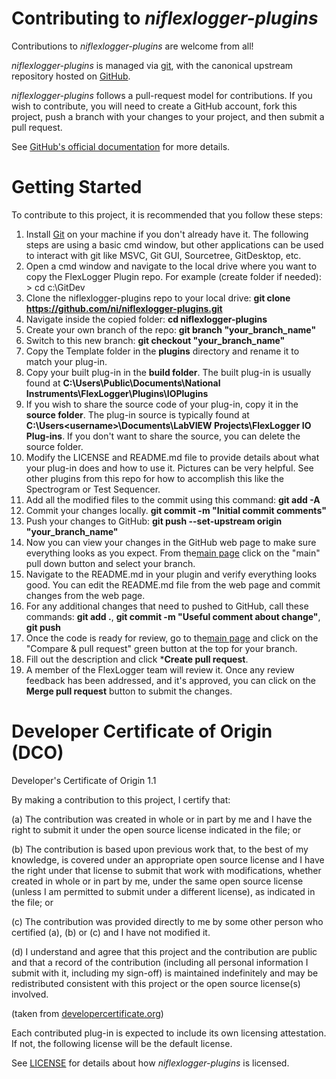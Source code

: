 # Contributing to *niflexlogger-plugins* 

Contributions to *niflexlogger-plugins* are welcome from all!

*niflexlogger-plugins* is managed via [git](https://git-scm.com), with the canonical upstream
repository hosted on [GitHub](https://github.com/ni/niflexlogger-plugins).

*niflexlogger-plugins* follows a pull-request model for contributions.  If you wish to
contribute, you will need to create a GitHub account, fork this project, push a
branch with your changes to your project, and then submit a pull request.

See [GitHub's official documentation](https://help.github.com/articles/using-pull-requests/) for more details.

# Getting Started

To contribute to this project, it is recommended that you follow these steps:

1. Install [Git](https://git-scm.com/downloads) on your machine if you don't already have it. The following steps are using a basic cmd window, but other applications can be used to interact with git like MSVC, Git GUI, Sourcetree, GitDesktop, etc.
1. Open a cmd window and navigate to the local drive where you want to copy the FlexLogger Plugin repo. For example (create folder if needed): > cd c:\GitDev
1. Clone the niflexlogger-plugins repo to your local drive: **git clone https://github.com/ni/niflexlogger-plugins.git**
1. Navigate inside the copied folder: **cd niflexlogger-plugins**
1. Create your own branch of the repo: **git branch "your_branch_name"**
1. Switch to this new branch: **git checkout "your_branch_name"**
1. Copy the Template folder in the **plugins** directory and rename it to match your plug-in.
1. Copy your built plug-in in the **build folder**. The built plug-in is usually found at **C:\Users\Public\Documents\National Instruments\FlexLogger\Plugins\IOPlugins**
1. If you wish to share the source code of your plug-in, copy it in the **source folder**. The plug-in source is typically found at **C:\Users\<username>\Documents\LabVIEW Projects\FlexLogger IO Plug-ins**. If you don't want to share the source, you can delete the source folder.
1. Modify the LICENSE and README.md file to provide details about what your plug-in does and how to use it. Pictures can be very helpful. See other plugins from this repo for how to accomplish this like the Spectrogram or Test Sequencer.
1. Add all the modified files to the commit using this command: **git add -A**
1. Commit your changes locally. **git commit -m "Initial commit comments"**
1. Push your changes to GitHub: **git push --set-upstream origin "your_branch_name"**
1. Now you can view your changes in the GitHub web page to make sure everything looks as you expect. From the[main page](https://github.com/ni/niflexlogger-plugins/tree/main) click on the "main" pull down button and select your branch.
1. Navigate to the README.md in your plugin and verify everything looks good. You can edit the README.md file from the web page and commit changes from the web page.
1. For any additional changes that need to pushed to GitHub, call these commands: **git add .**, **git commit -m "Useful comment about change"**, **git push**
1. Once the code is ready for review, go to the[main page](https://github.com/ni/niflexlogger-plugins/tree/main) and click on the "Compare & pull request" green button at the top for your branch.
1. Fill out the description and click ***Create pull request**.
1. A member of the FlexLogger team will review it. Once any review feedback has been addressed, and it's approved, you can click on the **Merge pull request** button to submit the changes.



# Developer Certificate of Origin (DCO)

   Developer's Certificate of Origin 1.1

   By making a contribution to this project, I certify that:

   (a) The contribution was created in whole or in part by me and I
       have the right to submit it under the open source license
       indicated in the file; or

   (b) The contribution is based upon previous work that, to the best
       of my knowledge, is covered under an appropriate open source
       license and I have the right under that license to submit that
       work with modifications, whether created in whole or in part
       by me, under the same open source license (unless I am
       permitted to submit under a different license), as indicated
       in the file; or

   (c) The contribution was provided directly to me by some other
       person who certified (a), (b) or (c) and I have not modified
       it.

   (d) I understand and agree that this project and the contribution
       are public and that a record of the contribution (including all
       personal information I submit with it, including my sign-off) is
       maintained indefinitely and may be redistributed consistent with
       this project or the open source license(s) involved.

(taken from [developercertificate.org](https://developercertificate.org/))

Each contributed plug-in is expected to include its own licensing attestation.
If not, the following license will be the default license.

See [LICENSE](https://github.com/ni/niflexlogger-plugins/blob/main/LICENSE)
for details about how *niflexlogger-plugins* is licensed.